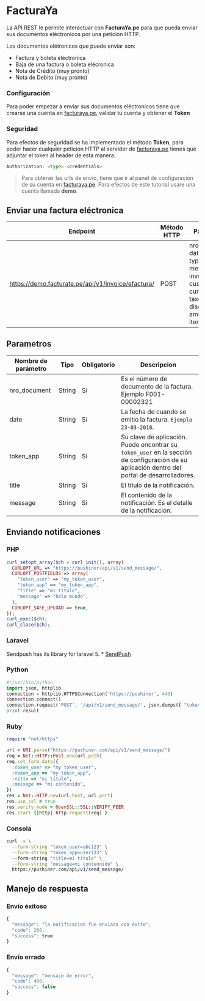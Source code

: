# FacturaYa
La API REST le permite interactuar con **FacturaYa.pe** para que pueda enviar sus documentos eléctronicos por una petición HTTP.

Los documentos elétronicos que puede enviar son:

* Factura y boleta eléctronica
* Baja de una factura o boleta elécronica
* Nota de Crédito (muy pronto)
* Nota de Debito (muy pronto)

### Configuración
Para poder empezar a enviar sus documentos eléctronicos tiene que crearse una cuenta en [facturaya.pe](https://facturate.pe), validar tu cuenta y obtener el **Token**

### Seguridad
Para efectos de seguridad se ha implementado el método **Token**, para poder hacer cualquier petición HTTP al servidor de [facturaya.pe](https://facturate.pe) tienes que adjuntar el token al header de esta manera. 

```py
Authorization: <type> <credentials>
```

>Para obtener las urls de envío, tiene que ir al panel de configuración de su cuenta en [facturaya.pe](https://facturate.pe). Para efectos de este tutorial usare una cuenta llamada **demo**.


## Enviar una factura eléctronica

Endpoint | Método HTTP | Parametros
------------ | ------------- | ------------
https://demo.facturate.pe/api/v1/invoice/efactura/ | POST | nro_document, date, type_receipt, method_name, invoice_type, customer, currency, taxes, discount, amount_total, items

## Parametros

Nombre de parámetro | Tipo | Obligatorio | Descripcion
------------ | ------------- | ------------ | ----------
nro_document | String | Si | Es el número de documento de la factura. Ejemplo F001-00002321
date | String | Si | La fecha de cuando se emitio la factura. ``Ejemplo 23-03-2018``.
token_app | String | Si | Su clave de aplicación. Puede encontrar su ``token_user`` en la sección de configuración de su     aplicación dentro del portal de desarrolladores.
title | String | Si | El título de la notificación.
message | String | Si | El contenido de la notificación. Es el detalle de la notificación.

## Enviando notificaciones

### PHP
```php
curl_setopt_array($ch = curl_init(), array(
  CURLOPT_URL => "https://pushiner/api/v1/send_message/",
  CURLOPT_POSTFIELDS => array(
    "token_user" => "my_token_user",
    "token_app" => "my_token_app",
    "title" => "mi título",
    "message" => "hola mundo",
  ),
  CURLOPT_SAFE_UPLOAD => true,
));
curl_exec($ch);
curl_close($ch);
```

### Laravel
Sendpush has its library for laravel 5. * [SendPush][1]

### Python
```py
#!/usr/bin/python 
import json, httplib 
connection = httplib.HTTPSConnection('https://pushiner', 443) 
connection.connect() 
connection.request('POST', '/api/v1/send_message/', json.dumps({ "token_user": "my_token_user", "token_app": "my_token_app", "title": "mi título", "message": "mi contenido"}), { "Content-Type": "application/json" } ) result = json.loads(connection.getresponse().read())
print result
```

### Ruby

```ruby
require "net/https"

url = URI.parse("https://pushiner.com/api/v1/send_message/")
req = Net::HTTP::Post.new(url.path)
req.set_form_data({
  :token_user => "my token_user",
  :token_app => "my token_app",
  :title => "mi título",
  :message => "mi contenido",
})
res = Net::HTTP.new(url.host, url.port)
res.use_ssl = true
res.verify_mode = OpenSSL::SSL::VERIFY_PEER
res.start {|http| http.request(req) }
```

### Consola
```sh
curl -s \
  --form-string "token_user=abc123" \
  --form-string "token_app=user123" \
  --form-string "title=mi título" \
  --form-string "message=mi contennido" \
  https://pushiner.com/api/v1/send_message/
```

## Manejo de respuesta

### Envío éxitoso
```js
{
  "message": "la notificacion fue enviada con éxito",
  "code": 200,
  "success": true
}
```

### Envío errado
```js
{
  "message": "mensaje de error",
  "code": 400,
  "success": false
}
```

[1]: https://github.com/evervasquez/laravel-sendpush
